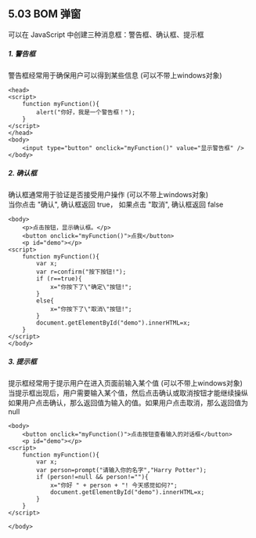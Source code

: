 ## 5.03 BOM 弹窗

可以在 JavaScript 中创建三种消息框：警告框、确认框、提示框  

##### 1. 警告框
警告框经常用于确保用户可以得到某些信息 (可以不带上windows对象)     
```
<head>
<script>
    function myFunction(){
    	alert("你好，我是一个警告框！");
    }
</script>
</head>
<body>
    <input type="button" onclick="myFunction()" value="显示警告框" />
</body>

```



##### 2. 确认框
确认框通常用于验证是否接受用户操作  (可以不带上windows对象)     
当你点击 "确认", 确认框返回 true， 如果点击 "取消", 确认框返回 false      
```
<body>
    <p>点击按钮，显示确认框。</p>
    <button onclick="myFunction()">点我</button>
    <p id="demo"></p>
<script>
    function myFunction(){
    	var x;
    	var r=confirm("按下按钮!");
    	if (r==true){
    		x="你按下了\"确定\"按钮!";
    	}
    	else{
    		x="你按下了\"取消\"按钮!";
    	}
    	document.getElementById("demo").innerHTML=x;
    }
</script>
</body>

```

##### 3. 提示框
提示框经常用于提示用户在进入页面前输入某个值  (可以不带上windows对象)    
当提示框出现后，用户需要输入某个值，然后点击确认或取消按钮才能继续操纵        
如果用户点击确认，那么返回值为输入的值。如果用户点击取消，那么返回值为 null      
```
<body>
    <button onclick="myFunction()">点击按钮查看输入的对话框</button>
    <p id="demo"></p>
<script>
    function myFunction(){
    	var x;
    	var person=prompt("请输入你的名字","Harry Potter");
    	if (person!=null && person!=""){
    	    x="你好 " + person + "! 今天感觉如何?";
    	    document.getElementById("demo").innerHTML=x;
    	}
    }
</script>

</body>
```